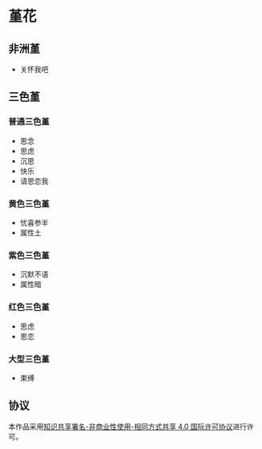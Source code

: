 # 堇花

## 非洲堇

- 关怀我吧

## 三色堇

### 普通三色堇

- 思念
- 思虑
- 沉思
- 快乐
- 请思恋我

### 黄色三色堇

- 忧喜参半
- 属性土

### 紫色三色堇

- 沉默不语
- 属性暗

### 红色三色堇

- 思虑
- 思恋

### 大型三色堇

- 束缚

## 协议

本作品采用[知识共享署名-非商业性使用-相同方式共享 4.0 国际许可协议](https://creativecommons.org/licenses/by-nc-sa/4.0/deed.zh)进行许可。

